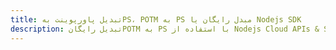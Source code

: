 ---title: تبدیل پاورپوینت بهPS، POTM به PS مبدل رایگان یا Nodejs SDKdescription: تبدیل رایگانPOTM به PS با استفاده از Nodejs Cloud APIs & SDK. همچنین اسناد Microsoft PowerPoint را در Cloud ایجاد، ویرایش و رندر کنید.---
